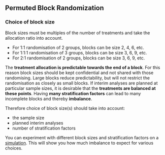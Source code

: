## Permuted Block Randomization

### Choice of block size

Block sizes must be multiples of the number of treatments and take the allocation ratio into account. 
* For 1:1 randomisation of 2 groups, blocks can be size 2, 4, 6, etc. 
* For 1:1:1 randomisation of 3 groups, blocks can be size 3, 6, 9, etc.
* For 2:1 randomisation of 2 groups, blocks can be size 3, 6, 9, etc.

The **treatment allocation is predictable towards the end of a block**. For this reason block sizes should be kept confidential and not shared with those randomising. Large blocks reduce predictability, but will not restrict the randomisation as closely as small blocks. If interim analyses are planned at particular sample sizes, it is desirable that the **treatments are balanced at these points**. Having **many stratification factors** can lead to many incomplete blocks and thereby **imbalance**. 

Therefore choice of block size(s) should take into account:
* the sample size
* planned interim analyses
* number of stratification factors

You can experiment with different block sizes and stratification factors on a [simulation](https://www.sealedenvelope.com/randomisation/simulation/). This will show you how much imbalance to expect for various choices.
